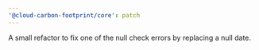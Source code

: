 ```yaml
---
'@cloud-carbon-footprint/core': patch
---
```


A small refactor to fix one of the null check errors by replacing a null date.
